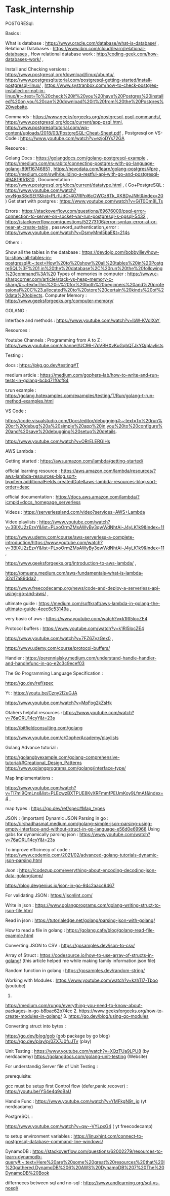 # Task_internship




POSTGRESql: 

Basics :

What is database : https://www.oracle.com/database/what-is-database/ ,  
Relational Databases : https://www.ibm.com/cloud/learn/relational-databases , 
How relational database work : http://coding-geek.com/how-databases-work/ ,


Install and Checking versions : https://www.postgresql.org/download/linux/ubuntu/, 
https://www.postgresqltutorial.com/postgresql-getting-started/install-postgresql-linux/ , 
https://www.systranbox.com/how-to-check-postgres-installed-or-not-in-linux/#:~:text=To%20check%20if%20you%20have%20Postgres%20installed%20on,you%20can%20download%20it%20from%20the%20Postgres%20website.

Commands : https://www.geeksforgeeks.org/postgresql-psql-commands/, https://www.postgresql.org/docs/current/app-psql.html, 
https://www.postgresqltutorial.com/wp-content/uploads/2018/03/PostgreSQL-Cheat-Sheet.pdf , 
Postgresql on VS-Code : https://www.youtube.com/watch?v=ezjoDYs72GA

Resource : 

Golang Docs : https://golangdocs.com/golang-postgresql-example ,
https://medium.com/murabito/connecting-postgres-with-go-language-golang-89ff16746851 ,
https://hevodata.com/learn/golang-postgres/#pre ,
https://medium.com/swlh/building-a-restful-api-with-go-and-postgresql-494819f51810 ,
Documentation : https://www.postgresql.org/docs/current/datatype.html , 
( Go+PostgreSQL : https://www.youtube.com/watch?v=vNgxS8dSEtY&list=PLrIUdOr407RPpl6cOWCz8Tk_XKBDyJNht&index=20 )
Get start with postgres : https://www.youtube.com/watch?v=GiT0Dm8l_Ts

Errors : 
https://stackoverflow.com/questions/69676009/psql-error-connection-to-server-on-socket-var-run-postgresql-s-pgsql-5432 ,
https://stackoverflow.com/questions/52273106/error-syntax-error-at-or-near-at-create-table ,
password_authentication_error : https://www.youtube.com/watch?v=DsmyMmI5baE&t=214s

Others :

Show all the tables in the database : 
https://devdojo.com/bobbyiliev/how-to-show-all-tables-in-postgresql#:~:text=How%20to%20show%20all%20tables%20in%20PostgreSQL%3F%201,in%20the%20database%2C%20run%20the%20following%20command%3A%20
Types of memories in computer : https://www.c-sharpcorner.com/article/stack-vs-heap-memory-c-sharp/#:~:text=This%20is%20for%20both%20beginners%20and%20professional%20C%23,allocated%20to%20store%20certain%20kinds%20of%20data%20objects.
Computer Memory : https://www.geeksforgeeks.org/computer-memory/

GOLANG : 

Interface and methods : https://www.youtube.com/watch?v=lbW-KVdIXaY,

Resources : 

Youtube Channels :
Programming from A to Z : https://www.youtube.com/channel/UC96-I7pVBHXvKuGqhQTJkYQ/playlists



Testing : 

docs : https://pkg.go.dev/testing#T

medium article : https://medium.com/gophers-lab/how-to-write-and-run-tests-in-golang-bcbd71f0cf84

t.run example : https://golang.hotexamples.com/examples/testing/T/Run/golang-t-run-method-examples.html



VS Code : 

https://code.visualstudio.com/Docs/editor/debugging#:~:text=To%20run%20or%20debug%20a%20simple%20app%20in,you%20to%20configure%20and%20save%20debugging%20setup%20details.

https://www.youtube.com/watch?v=ORrELERGIHs


AWS Lambda :

Getting started : https://aws.amazon.com/lambda/getting-started/

official learning resource : https://aws.amazon.com/lambda/resources/?aws-lambda-resources-blog.sort-by=item.additionalFields.createdDate&aws-lambda-resources-blog.sort-order=desc

official documentation : https://docs.aws.amazon.com/lambda/?icmpid=docs_homepage_serverless

Videos : https://serverlessland.com/video?services=AWS+Lambda

Video playlists : https://www.youtube.com/watch?v=3BlXU2zEzvY&list=PLxoOrmZMsAWyBy3qwWdNhtAi-J4yLK1k9&index=11

https://www.udemy.com/course/aws-serverless-a-complete-introduction/https://www.youtube.com/watch?v=3BlXU2zEzvY&list=PLxoOrmZMsAWyBy3qwWdNhtAi-J4yLK1k9&index=11 ,

https://www.geeksforgeeks.org/introduction-to-aws-lambda/ ,

https://pmuens.medium.com/aws-fundamentals-what-is-lambda-32d17a89dda2 ,

https://www.freecodecamp.org/news/code-and-deploy-a-serverless-api-using-go-and-aws/ ,

ultimate guide :  https://medium.com/softkraft/aws-lambda-in-golang-the-ultimate-guide-4eec6c53149a , 

very basic of aws : https://www.youtube.com/watch?v=k1RI5locZE4

Protocol buffers : https://www.youtube.com/watch?v=k1RI5locZE4

https://www.youtube.com/watch?v=7FZ6ZyzGex0 , 

https://www.udemy.com/course/protocol-buffers/


Handler : 
https://perennialsky.medium.com/understand-handle-handler-and-handlefunc-in-go-e2c3c9ecef03



The Go Programming Language Specification : 

https://go.dev/ref/spec

Yt : https://youtu.be/Czny2I2uGJA

https://www.youtube.com/watch?v=MpFog2kZsHk

Otahers helpful resources : 
https://www.youtube.com/watch?v=76aORU14cyY&t=23s

https://bitfieldconsulting.com/golang

https://www.youtube.com/c/GopherAcademy/playlists



Golang Advance tutorial : 

https://golangbyexample.com/golang-comprehensive-tutorial/#Creational_Design_Patterns
https://www.golangprograms.com/golang/interface-type/


Map Implementations : 

https://www.youtube.com/watch?v=Tl7mi9QmLns&list=PLEcwzBXTPUE8KvXRFmmfPEUmKoy9LfmAf&index=4 ,

map types : https://go.dev/ref/spec#Map_types






JSON :
(important)  Dynamic JSON Parsing in go : https://irshadhasmat.medium.com/golang-simple-json-parsing-using-empty-interface-and-without-struct-in-go-language-e56d0e69968
Using gabs for dynamically parsing json : https://www.youtube.com/watch?v=76aORU14cyY&t=23s


To improve efficinecy of code : https://www.codemio.com/2021/02/advanced-golang-tutorials-dynamic-json-parsing.html

Json : https://codezup.com/everything-about-encoding-decoding-json-data-golang/amp/

https://blog.devgenius.io/json-in-go-94c2aacc9467

For validating JSON : https://jsonlint.com/

Write in json : https://www.golangprograms.com/golang-writing-struct-to-json-file.html

Read in json : https://tutorialedge.net/golang/parsing-json-with-golang/

How to read a file in golang : https://golang.cafe/blog/golang-read-file-example.html

Converting JSON to CSV : https://gosamples.dev/json-to-csv/

Array of Struct : https://codesource.io/how-to-use-array-of-structs-in-golang/  (this article helped me while making family information json file)

Random function in golang : https://gosamples.dev/random-string/

Working with Modules : 
https://www.youtube.com/watch?v=kzhTl7-Tboo (youtube)

1.
https://medium.com/rungo/everything-you-need-to-know-about-packages-in-go-b8bac62b74cc
2.
https://www.geeksforgeeks.org/how-to-create-modules-in-golang/
3.
https://go.dev/blog/using-go-modules

Converting struct into bytes :

https://go.dev/blog/gob (gob package by go blog)
https://go.dev/play/p/0ZX7J0fuJTv (play)



Unit Testing : 
https://www.youtube.com/watch?v=XQzTUa9LPU8 (by nerdcademy)
https://golangdocs.com/golang-unit-testing (Website)


For understandig Server file of Unit Testing :

prerequisite:

gcc must be setup first
Control flow (defer,panic,recover) : https://youtu.be/YS4e4q9oBaU 

Handle Func : https://www.youtube.com/watch?v=YMFkgN9r_jg (yt nerdcadamy)




PostgreSQL :

https://www.youtube.com/watch?v=qw--VYLpxG4  ( yt freecodecamp)

to setup environment variables : https://linuxhint.com/connect-to-postgresql-database-command-line-windows/

DynamoDB :
https://stackoverflow.com/questions/62002279/resources-to-learn-dynamodb-query#:~:text=Here%20are%20some%20great%20resources%20that%20I%20gathered,DynamoDB%206%20AWS%20DynamoDB%207%20The%20DynamoDB%20Book

differneces between sql and no-sql : https://www.andlearning.org/sql-vs-nosql/



